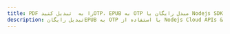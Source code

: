 ---title: PDF را به  تبدیل کنیدOTP، EPUB به OTP مبدل رایگان یا Nodejs SDKdescription: تبدیل رایگانEPUB به OTP با استفاده از Nodejs Cloud APIs & SDK همچنین اسناد PDF را در Cloud ایجاد، ویرایش و رندر کنید.---